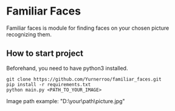 # Familiar Faces

Familiar faces is module for finding faces on your chosen picture recognizing them.

## How to start project

Beforehand, you need to have python3 installed.

````
git clone https://github.com/Yurnerroo/familiar_faces.git
pip install -r requirements.txt
python main.py <PATH_TO_YOUR_IMAGE>
````

Image path example: "D:\\your\\path\\picture.jpg"
